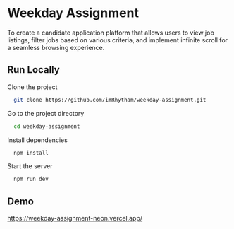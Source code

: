 # Weekday Assignment

To create a candidate application platform that allows users to view job listings, filter jobs based on various criteria, and implement infinite scroll for a seamless browsing experience.

## Run Locally

Clone the project

```bash
  git clone https://github.com/imRhytham/weekday-assignment.git
```

Go to the project directory

```bash
  cd weekday-assignment
```

Install dependencies

```bash
  npm install
```

Start the server

```bash
  npm run dev
```

## Demo

https://weekday-assignment-neon.vercel.app/
